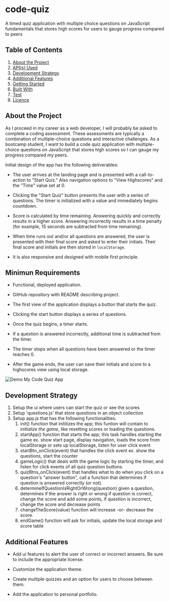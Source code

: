 # code-quiz
A timed quiz application with multiple choice questions on JavaScript fundamentals that stores high scores for users to gauge progress compared to peers

## Table of Contents

1. [About the Project](#about-the-project)
2. [API(s) Used](#apis(s)-used)
3. [Development Strategy](#development-strategy)
4. [Additional Features](#additional-features)
5. [Getting Started](#getting-started) 
6. [Built With](#built-with)
7. [Test](#test)
8. [Licence](#licence)

## About the Project

As I proceed in my career as a web developer, I will probably be asked to complete a coding assessment. These assessments are typically a combination of multiple-choice questions and interactive challenges. As a bootcamp student, I want to build a code quiz application with multiple-choice questions on JavaScript that stores high scores so I can gauge my progress compared my peers. 

Initial design of the app has the following deliverables:

 * The user arrives at the landing page and is presented with a call-to-action to "Start Quiz." Also navigation options to "View Highscores" and the "Time" value set at 0.
 
 * Clicking the "Start Quiz" button presents the user with a series of questions. The timer is initialized with a value and immediately begins countdown.
 
 * Score is calculated by time remaining. Answering quickly and correctly results in a higher score. Answering incorrectly results in a time penalty (for example, 15 seconds are subtracted from time remaining).
 
 * When time runs out and/or all questions are answered, the user is presented with their final score and asked to enter their initials. Their final score and initials are then stored in `localStorage`.
 
 * It is also responsive and designed with mobile first principle.
 
 ## Minimun Requirements
 
 * Functional, deployed application.

 * GitHub repository with README describing project.

 * The first view of the application displays a button that starts the quiz.

 * Clicking the start button displays a series of questions.

 * Once the quiz begins, a timer starts.

 * If a question is answered incorrectly, additional time is subtracted from the timer.

* The timer stops when all questions have been answered or the timer reaches 0.

* After the game ends, the user can save their initials and score to a highscores view using local storage.

![Demo My Code Quiz App](/docs/demo.gif?raw=true)

## Development Strategy

1. Setup the ui where users can start the quiz or see the scores
2. Setup 'questions.js' that store questions in an object collection
3. Setup app.js that has the following functionalities:
    1. init() function that initilizes the app; this funtion will contain to _initialize the game_, like resetting scores or loading the   questions.
    2. startApp() function that starts the app; this task handles starting the game ex. show start page, display navigation, loads the  score from localStorage or sets up localStorage, listen for user click event
    3. startBtn_onClick(event) that handles the click event ex. show the questions, start the counter
    4. gameLogic() that deals with the game logic by starting the timer, and listen for click events of all quiz question buttons.
    5. quizBtns_onClick(event) that handles what to do when you click on a question's "answer button", call a function that determines if question is answered correctly (or not).
    6. determineIfQuestionIsRightOrWrong(question) given a question, determines if the answer is right or wrong if question is correct, change the score and add some points, if question is incorrect, change the score and decrease points
    7. changeTheScore(value) function will increase -or- decrease the score.
    8. endGame() function will ask for initials, update the local storage and score table
    
## Additional Features

* Add ui features to alert the user of correct or incorrect answers. Be sure to include the appropriate license.

* Customize the application theme.

* Create multiple quizzes and an option for users to choose between them.

* Add the application to personal portfolio.

  
